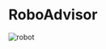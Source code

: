 # RoboAdvisor

![robot](https://user-images.githubusercontent.com/89318890/165639382-da594b67-2103-4386-90dc-3d7dd1bf3503.jpg)
